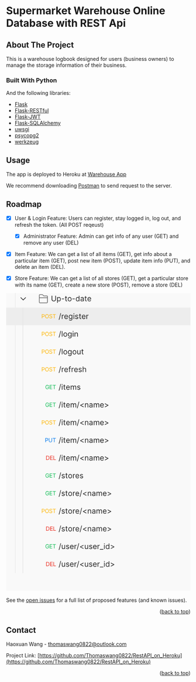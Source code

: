 # Supermarket Warehouse Online Database with REST Api

<div id="top"></div>

<!-- ABOUT THE PROJECT -->
## About The Project
This is a warehouse logbook designed for users (business owners) to manage the storage information of their business. 

### Built With Python
And the following libraries:
* [Flask](https://flask.palletsprojects.com/en/2.0.x/)
* [Flask-RESTful](https://flask-restful.readthedocs.io/en/latest/)
* [Flask-JWT](https://pythonhosted.org/Flask-JWT/)
* [Flask-SQLAlchemy](https://flask-sqlalchemy.palletsprojects.com/en/2.x/)
* [uwsgi](https://uwsgi-docs.readthedocs.io/en/latest/)
* [psycopg2](https://pypi.org/project/psycopg2/)
* [werkzeug](https://werkzeug.palletsprojects.com/en/2.0.x/)




<!-- GETTING STARTED -->
## Usage
The app is deployed to Heroku at [Warehouse App](https://warehouse-rest-api0822.herokuapp.com/) 

We recommend downloading [Postman](https://www.postman.com/downloads/) to send request to the server.




<!-- ROADMAP -->
## Roadmap

- [x] User & Login Feature: Users can register, stay logged in, log out, and refresh the token. (All POST reqeust)
    - [x] Administrator Feature: Admin can get info of any user (GET) and remove any user (DEL)
- [x] Item Feature: We can get a list of all items (GET), get info about a particular item (GET), post new item (POST), update item info (PUT), and delete an item (DEL).
- [x] Store Feature: We can get a list of all stores (GET), get a particular store with its name (GET), create a new store (POST), remove a store (DEL)
    

![Postman Screenshot](postman.png?raw=true "Title")

See the [open issues](https://github.com/Thomaswang0822/RestAPI_on_Heroku/issues) for a full list of proposed features (and known issues).

<p align="right">(<a href="#top">back to top</a>)</p>


<!-- CONTACT -->
## Contact

Haoxuan Wang - thomaswang0822@outlook.com

Project Link: [https://github.com/Thomaswang0822/RestAPI_on_Heroku](https://github.com/Thomaswang0822/RestAPI_on_Heroku)

<p align="right">(<a href="#top">back to top</a>)</p>



<!-- MARKDOWN LINKS & IMAGES -->
<!-- https://www.markdownguide.org/basic-syntax/#reference-style-links -->
[contributors-shield]: https://img.shields.io/github/contributors/github_username/repo_name.svg?style=for-the-badge
[contributors-url]: https://github.com/github_username/repo_name/graphs/contributors
[forks-shield]: https://img.shields.io/github/forks/github_username/repo_name.svg?style=for-the-badge
[forks-url]: https://github.com/github_username/repo_name/network/members
[stars-shield]: https://img.shields.io/github/stars/github_username/repo_name.svg?style=for-the-badge
[stars-url]: https://github.com/github_username/repo_name/stargazers
[issues-shield]: https://img.shields.io/github/issues/github_username/repo_name.svg?style=for-the-badge
[issues-url]: https://github.com/github_username/repo_name/issues
[license-shield]: https://img.shields.io/github/license/github_username/repo_name.svg?style=for-the-badge
[license-url]: https://github.com/github_username/repo_name/blob/master/LICENSE.txt
[linkedin-shield]: https://img.shields.io/badge/-LinkedIn-black.svg?style=for-the-badge&logo=linkedin&colorB=555
[linkedin-url]: https://linkedin.com/in/linkedin_username
[product-screenshot]: images/screenshot.png

